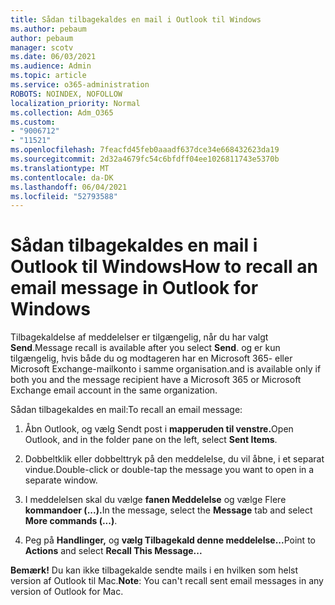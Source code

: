 ```yaml
---
title: Sådan tilbagekaldes en mail i Outlook til Windows
ms.author: pebaum
author: pebaum
manager: scotv
ms.date: 06/03/2021
ms.audience: Admin
ms.topic: article
ms.service: o365-administration
ROBOTS: NOINDEX, NOFOLLOW
localization_priority: Normal
ms.collection: Adm_O365
ms.custom:
- "9006712"
- "11521"
ms.openlocfilehash: 7feacfd45feb0aaadf637dce34e668432623da19
ms.sourcegitcommit: 2d32a4679fc54c6bfdff04ee1026811743e5370b
ms.translationtype: MT
ms.contentlocale: da-DK
ms.lasthandoff: 06/04/2021
ms.locfileid: "52793588"
---
```

# <a name="how-to-recall-an-email-message-in-outlook-for-windows"></a><span data-ttu-id="70c84-102">Sådan tilbagekaldes en mail i Outlook til Windows</span><span class="sxs-lookup"><span data-stu-id="70c84-102">How to recall an email message in Outlook for Windows</span></span>

<span data-ttu-id="70c84-103">Tilbagekaldelse af meddelelser er tilgængelig, når du har valgt **Send**.</span><span class="sxs-lookup"><span data-stu-id="70c84-103">Message recall is available after you select **Send**.</span></span> <span data-ttu-id="70c84-104">og er kun tilgængelig, hvis både du og modtageren har en Microsoft 365- eller Microsoft Exchange-mailkonto i samme organisation.</span><span class="sxs-lookup"><span data-stu-id="70c84-104">and is available only if both you and the message recipient have a Microsoft 365 or Microsoft Exchange email account in the same organization.</span></span> 

<span data-ttu-id="70c84-105">Sådan tilbagekaldes en mail:</span><span class="sxs-lookup"><span data-stu-id="70c84-105">To recall an email message:</span></span>

1. <span data-ttu-id="70c84-106">Åbn Outlook, og vælg Sendt post i **mapperuden til venstre.**</span><span class="sxs-lookup"><span data-stu-id="70c84-106">Open Outlook, and in the folder pane on the left, select **Sent Items**.</span></span>

1. <span data-ttu-id="70c84-107">Dobbeltklik eller dobbelttryk på den meddelelse, du vil åbne, i et separat vindue.</span><span class="sxs-lookup"><span data-stu-id="70c84-107">Double-click or double-tap the message you want to open in a separate window.</span></span>

1. <span data-ttu-id="70c84-108">I meddelelsen skal du vælge **fanen Meddelelse** og vælge Flere **kommandoer (...).**</span><span class="sxs-lookup"><span data-stu-id="70c84-108">In the message, select the **Message** tab and select **More commands (...)**.</span></span>

1. <span data-ttu-id="70c84-109">Peg på **Handlinger,** og **vælg Tilbagekald denne meddelelse...**</span><span class="sxs-lookup"><span data-stu-id="70c84-109">Point to **Actions** and select **Recall This Message...**</span></span>

<span data-ttu-id="70c84-110">**Bemærk!** Du kan ikke tilbagekalde sendte mails i en hvilken som helst version af Outlook til Mac.</span><span class="sxs-lookup"><span data-stu-id="70c84-110">**Note**: You can't recall sent email messages in any version of Outlook for Mac.</span></span>
